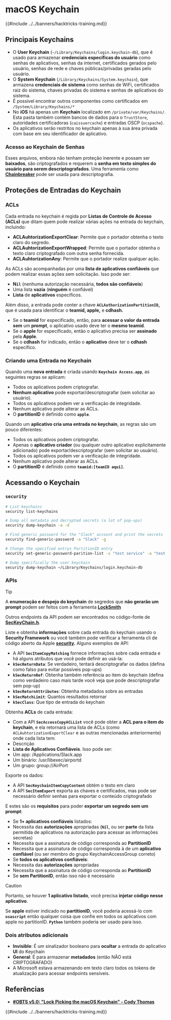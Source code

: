 # macOS Keychain

{{#include ../../banners/hacktricks-training.md}}

## Principais Keychains

- O **User Keychain** (`~/Library/Keychains/login.keychain-db`), que é usado para armazenar **credenciais específicas do usuário** como senhas de aplicativos, senhas da internet, certificados gerados pelo usuário, senhas de rede e chaves públicas/privadas geradas pelo usuário.
- O **System Keychain** (`/Library/Keychains/System.keychain`), que armazena **credenciais de sistema** como senhas de WiFi, certificados raiz do sistema, chaves privadas do sistema e senhas de aplicativos do sistema.
- É possível encontrar outros componentes como certificados em `/System/Library/Keychains/*`
- No **iOS** há apenas um **Keychain** localizado em `/private/var/Keychains/`. Esta pasta também contém bancos de dados para o `TrustStore`, autoridades certificadoras (`caissuercache`) e entradas OSCP (`ocspache`).
- Os aplicativos serão restritos no keychain apenas à sua área privada com base em seu identificador de aplicativo.

### Acesso ao Keychain de Senhas

Esses arquivos, embora não tenham proteção inerente e possam ser **baixados**, são criptografados e requerem a **senha em texto simples do usuário para serem descriptografados**. Uma ferramenta como [**Chainbreaker**](https://github.com/n0fate/chainbreaker) pode ser usada para descriptografia.

## Proteções de Entradas do Keychain

### ACLs

Cada entrada no keychain é regida por **Listas de Controle de Acesso (ACLs)** que ditam quem pode realizar várias ações na entrada do keychain, incluindo:

- **ACLAuhtorizationExportClear**: Permite que o portador obtenha o texto claro do segredo.
- **ACLAuhtorizationExportWrapped**: Permite que o portador obtenha o texto claro criptografado com outra senha fornecida.
- **ACLAuhtorizationAny**: Permite que o portador realize qualquer ação.

As ACLs são acompanhadas por uma **lista de aplicativos confiáveis** que podem realizar essas ações sem solicitação. Isso pode ser:

- **N`il`** (nenhuma autorização necessária, **todos são confiáveis**)
- Uma lista **vazia** (**ninguém** é confiável)
- **Lista** de **aplicativos** específicos.

Além disso, a entrada pode conter a chave **`ACLAuthorizationPartitionID`,** que é usada para identificar o **teamid, apple,** e **cdhash.**

- Se o **teamid** for especificado, então, para **acessar o valor da entrada** **sem** um **prompt**, o aplicativo usado deve ter o **mesmo teamid**.
- Se o **apple** for especificado, então o aplicativo precisa ser **assinado** pela **Apple**.
- Se o **cdhash** for indicado, então o **aplicativo** deve ter o **cdhash** específico.

### Criando uma Entrada no Keychain

Quando uma **nova** **entrada** é criada usando **`Keychain Access.app`**, as seguintes regras se aplicam:

- Todos os aplicativos podem criptografar.
- **Nenhum aplicativo** pode exportar/descriptografar (sem solicitar ao usuário).
- Todos os aplicativos podem ver a verificação de integridade.
- Nenhum aplicativo pode alterar as ACLs.
- O **partitionID** é definido como **`apple`**.

Quando um **aplicativo cria uma entrada no keychain**, as regras são um pouco diferentes:

- Todos os aplicativos podem criptografar.
- Apenas o **aplicativo criador** (ou qualquer outro aplicativo explicitamente adicionado) pode exportar/descriptografar (sem solicitar ao usuário).
- Todos os aplicativos podem ver a verificação de integridade.
- Nenhum aplicativo pode alterar as ACLs.
- O **partitionID** é definido como **`teamid:[teamID aqui]`**.

## Acessando o Keychain

### `security`
```bash
# List keychains
security list-keychains

# Dump all metadata and decrypted secrets (a lot of pop-ups)
security dump-keychain -a -d

# Find generic password for the "Slack" account and print the secrets
security find-generic-password -a "Slack" -g

# Change the specified entrys PartitionID entry
security set-generic-password-parition-list -s "test service" -a "test acount" -S

# Dump specifically the user keychain
security dump-keychain ~/Library/Keychains/login.keychain-db
```
### APIs

> [!TIP]
> A **enumeração e despejo do keychain** de segredos que **não gerarão um prompt** podem ser feitos com a ferramenta [**LockSmith**](https://github.com/its-a-feature/LockSmith)
>
> Outros endpoints da API podem ser encontrados no código-fonte de [**SecKeyChain.h**](https://opensource.apple.com/source/libsecurity_keychain/libsecurity_keychain-55017/lib/SecKeychain.h.auto.html).

Liste e obtenha **informações** sobre cada entrada do keychain usando o **Security Framework** ou você também pode verificar a ferramenta cli de código aberto da Apple [**security**](https://opensource.apple.com/source/Security/Security-59306.61.1/SecurityTool/macOS/security.c.auto.html)**.** Alguns exemplos de API:

- A API **`SecItemCopyMatching`** fornece informações sobre cada entrada e há alguns atributos que você pode definir ao usá-la:
- **`kSecReturnData`**: Se verdadeiro, tentará descriptografar os dados (defina como falso para evitar possíveis pop-ups)
- **`kSecReturnRef`**: Obtenha também referência ao item do keychain (defina como verdadeiro caso mais tarde você veja que pode descriptografar sem pop-up)
- **`kSecReturnAttributes`**: Obtenha metadados sobre as entradas
- **`kSecMatchLimit`**: Quantos resultados retornar
- **`kSecClass`**: Que tipo de entrada do keychain

Obtenha **ACLs** de cada entrada:

- Com a API **`SecAccessCopyACLList`** você pode obter a **ACL para o item do keychain**, e ela retornará uma lista de ACLs (como `ACLAuhtorizationExportClear` e as outras mencionadas anteriormente) onde cada lista tem:
- Descrição
- **Lista de Aplicativos Confiáveis**. Isso pode ser:
- Um app: /Applications/Slack.app
- Um binário: /usr/libexec/airportd
- Um grupo: group://AirPort

Exporte os dados:

- A API **`SecKeychainItemCopyContent`** obtém o texto em claro
- A API **`SecItemExport`** exporta as chaves e certificados, mas pode ser necessário definir senhas para exportar o conteúdo criptografado

E estes são os **requisitos** para poder **exportar um segredo sem um prompt**:

- Se **1+ aplicativos confiáveis** listados:
- Necessita das **autorizações** apropriadas (**`Nil`**, ou ser **parte** da lista permitida de aplicativos na autorização para acessar as informações secretas)
- Necessita que a assinatura de código corresponda ao **PartitionID**
- Necessita que a assinatura de código corresponda à de um **aplicativo confiável** (ou ser membro do grupo KeychainAccessGroup correto)
- Se **todos os aplicativos confiáveis**:
- Necessita das **autorizações** apropriadas
- Necessita que a assinatura de código corresponda ao **PartitionID**
- Se **sem PartitionID**, então isso não é necessário

> [!CAUTION]
> Portanto, se houver **1 aplicativo listado**, você precisa **injetar código nesse aplicativo**.
>
> Se **apple** estiver indicado no **partitionID**, você poderia acessá-lo com **`osascript`** então qualquer coisa que confie em todos os aplicativos com apple no partitionID. **`Python`** também poderia ser usado para isso.

### Dois atributos adicionais

- **Invisible**: É um sinalizador booleano para **ocultar** a entrada do aplicativo **UI** do Keychain
- **General**: É para armazenar **metadados** (então NÃO está CRIPTOGRAFADO)
- A Microsoft estava armazenando em texto claro todos os tokens de atualização para acessar endpoints sensíveis.

## Referências

- [**#OBTS v5.0: "Lock Picking the macOS Keychain" - Cody Thomas**](https://www.youtube.com/watch?v=jKE1ZW33JpY)

{{#include ../../banners/hacktricks-training.md}}
